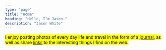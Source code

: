 ```yaml
---
type: "page"
title: "Home"
heading: "Hello, I'm Jason."
description: "Jason White"
---
```


<mark>I enjoy posting photos of every day life and travel in the form of a [journal](/journal), as well as share [links](/links) to the interesting things I find on the web.</mark>
